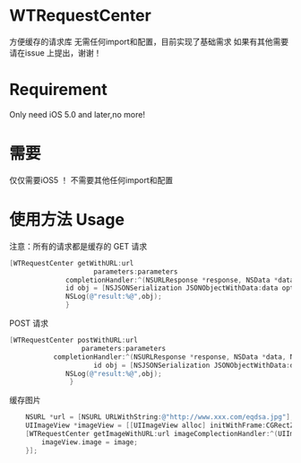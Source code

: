 WTRequestCenter
===============

方便缓存的请求库
无需任何import和配置，目前实现了基础需求
如果有其他需要请在issue 上提出，谢谢！



Requirement  
===============
Only need iOS 5.0 and later,no more!

需要
===============
仅仅需要iOS5 ！ 不需要其他任何import和配置

使用方法 Usage
===============
注意：所有的请求都是缓存的
GET 请求
```objective-c
[WTRequestCenter getWithURL:url
                     parameters:parameters
              completionHandler:^(NSURLResponse *response, NSData *data, NSError *error) {
              id obj = [NSJSONSerialization JSONObjectWithData:data options:NSJSONReadingMutableContainers error:&jsonError];
              NSLog(@"result:%@",obj);
              }
```
              
POST 请求
```objective-c
[WTRequestCenter postWithURL:url
                  parameters:parameters 
           completionHandler:^(NSURLResponse *response, NSData *data, NSError *error) {
                     id obj = [NSJSONSerialization JSONObjectWithData:data options:NSJSONReadingMutableContainers error:&jsonError];
              NSLog(@"result:%@",obj);
               }
```

缓存图片
```objective-c
    NSURL *url = [NSURL URLWithString:@"http://www.xxx.com/eqdsa.jpg"];
    UIImageView *imageView = [[UIImageView alloc] initWithFrame:CGRectZero];
    [WTRequestCenter getImageWithURL:url imageComplectionHandler:^(UIImage *image) {
        imageView.image = image;
    }];
```

